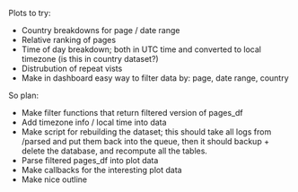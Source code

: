 
Plots to try:
- Country breakdowns for page / date range
- Relative ranking of pages
- Time of day breakdown; both in UTC time and converted to local timezone (is this in country dataset?)
- Distrubution of repeat vists
- Make in dashboard easy way to filter data by: page, date range, country


So plan:
- Make filter functions that return filtered version of pages_df
- Add timezone info / local time into data
- Make script for rebuilding the dataset; this should take all logs from /parsed and put them back into the queue, then it should backup + delete the database, and recompute all the tables.
- Parse filtered pages_df into plot data
- Make callbacks for the interesting plot data
- Make nice outline